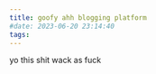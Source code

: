 ```yaml
---
title: goofy ahh blogging platform
#date: 2023-06-20 23:14:40
tags:
---
```


yo this shit wack as fuck
